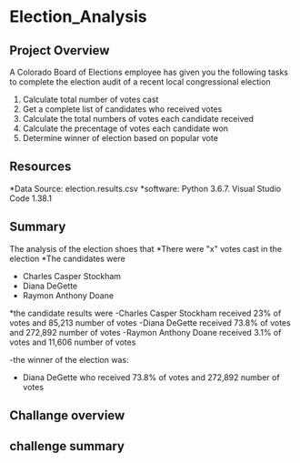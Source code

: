 # Election_Analysis

## Project Overview
A Colorado Board of Elections employee has given you the following tasks to complete the election audit of a recent local congressional election

1. Calculate total number of votes cast
2. Get a complete list of candidates who received votes
3. Calculate the total numbers of votes each candidate received
4. Calculate the precentage of votes each candidate won
5. Determine winner of election based on popular vote

## Resources
*Data Source: election.results.csv
*software: Python 3.6.7. Visual Studio Code 1.38.1

## Summary
The analysis of the election shoes that
 *There were "x" votes cast in the election
 *The candidates were
  - Charles Casper Stockham
  - Diana DeGette
  - Raymon Anthony Doane

*the candidate results were
  -Charles Casper Stockham received 23% of votes and 85,213 number of votes
  -Diana DeGette received 73.8% of votes and 272,892 number of votes
  -Raymon Anthony Doane received 3.1% of votes and 11,606 number of votes
  
-the winner of the election was:
  - Diana DeGette who received 73.8% of votes and 272,892 number of votes

## Challange overview
## challenge summary
